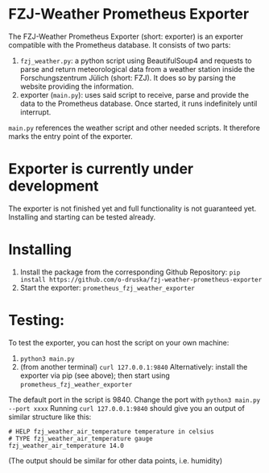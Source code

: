 # FZJ-Weather Prometheus Exporter
The FZJ-Weather Prometheus Exporter (short: exporter) is an exporter compatible with the Prometheus database.
It consists of two parts:
  1. `fzj_weather.py`: a python script using BeautifulSoup4 and requests to 
     parse and return meteorological data from a weather station inside the 
     Forschungszentrum Jülich (short: FZJ). It does so by parsing the website providing the information.
  2. exporter (`main.py`): uses said script to receive, parse and provide 
     the data to the Prometheus database. Once started, it runs indefinitely until interrupt.

`main.py` references the weather script and other needed scripts. It 
therefore marks the entry point of the exporter.

# Exporter is currently under development
The exporter is not finished yet and full functionality is not guaranteed yet.
Installing and starting can be tested already.

# Installing
1. Install the package from the corresponding Github Repository:
    `pip install https://github.com/o-druska/fzj-weather-prometheus-exporter`
2. Start the exporter:
    `prometheus_fzj_weather_exporter`

# Testing:
To test the exporter, you can host the script on your own machine:
  1. `python3 main.py`
  2. (from another terminal) `curl 127.0.0.1:9840`
Alternatively: install the exporter via pip (see above); then start using `prometheus_fzj_weather_exporter`

The default port in the script is 9840.
Change the port with `python3 main.py --port xxxx`
Running `curl 127.0.0.1:9840` should give you an output of similar 
structure like this:
```
# HELP fzj_weather_air_temperature temperature in celsius
# TYPE fzj_weather_air_temperature gauge
fzj_weather_air_temperature 14.0
```

(The output should be similar for other data points, i.e. humidity)
